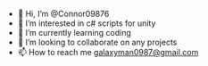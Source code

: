 - 👋 Hi, I’m @Connor09876 
- 👀 I’m interested in c# scripts for unity
- 🌱 I’m currently learning coding
- 💞️ I’m looking to collaborate on any projects 
- 📫 How to reach me galaxyman0987@gmail.com

<!---
Connor09876/Connor09876 is a ✨ special ✨ repository because its `README.md` (this file) appears on your GitHub profile.
You can click the Preview link to take a look at your changes.
--->
